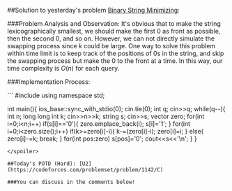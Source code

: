 ##Solution to yesterday's problem [Binary String Minimizing](https://codeforces.com/problemset/problem/1256/D):

###Problem Analysis and Observation:
It's obvious that to make the string lexicographically smallest, we should make the first $0$ as front as possible, then the second $0$, and so on. However, we can not directly simulate the swapping process since $k$ could be large. One way to solve this problem within time limit is to keep track of the positions of $0$s in the string, and skip the swapping process but make the $0$ to the front at a time. In this way, our time complexity is $O(n)$ for each query.

###Implementation Process:

<spoiler summary="Code(C++)">
```
#include<bits/stdc++.h>
using namespace std;

int main(){
	ios_base::sync_with_stdio(0);
	cin.tie(0);
	int q;
	cin>>q;
	while(q--){
		int n;
		long long int k;
		cin>>n>>k;
		string s;
		cin>>s;
		vector<int> zero;
		for(int i=0;i<n;i++)
			if(s[i]=='0'){
				zero.emplace_back(i);
				s[i]='1';
			}
		for(int i=0;i<zero.size();i++)
			if(k>=zero[i]-i){
				k-=(zero[i]-i);
				zero[i]=i;
			}
			else{
				zero[i]-=k;
				break;
			}
		for(int pos:zero)
			s[pos]='0';
		cout<<s<<'\n';
	}
}
```
</spoiler>

##Today's POTD (Hard): [U2](https://codeforces.com/problemset/problem/1142/C)

###You can discuss in the comments below!
